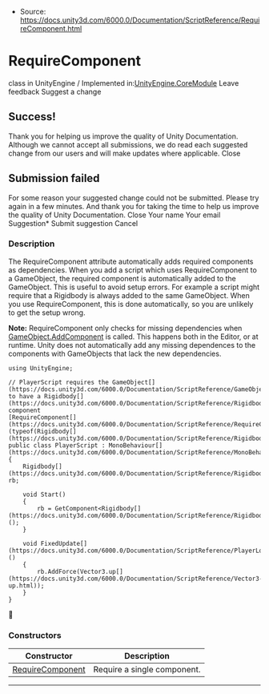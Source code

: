 * Source: https://docs.unity3d.com/6000.0/Documentation/ScriptReference/RequireComponent.html

# RequireComponent
class in UnityEngine
/
Implemented in:[UnityEngine.CoreModule](https://docs.unity3d.com/6000.0/Documentation/ScriptReference/UnityEngine.CoreModule.html)
Leave feedback
Suggest a change
## Success!
Thank you for helping us improve the quality of Unity Documentation. Although we cannot accept all submissions, we do read each suggested change from our users and will make updates where applicable.
Close
## Submission failed
For some reason your suggested change could not be submitted. Please <a>try again</a> in a few minutes. And thank you for taking the time to help us improve the quality of Unity Documentation.
Close
Your name Your email Suggestion* Submit suggestion
Cancel
### Description
The RequireComponent attribute automatically adds required components as dependencies.
When you add a script which uses RequireComponent to a GameObject, the required component is automatically added to the GameObject. This is useful to avoid setup errors. For example a script might require that a Rigidbody is always added to the same GameObject. When you use RequireComponent, this is done automatically, so you are unlikely to get the setup wrong.  
  
**Note:** RequireComponent only checks for missing dependencies when [GameObject.AddComponent](https://docs.unity3d.com/6000.0/Documentation/ScriptReference/GameObject.AddComponent.html) is called. This happens both in the Editor, or at runtime. Unity does not automatically add any missing dependences to the components with GameObjects that lack the new dependencies.
```
using UnityEngine;  
  
// PlayerScript requires the GameObject[](https://docs.unity3d.com/6000.0/Documentation/ScriptReference/GameObject.html) to have a Rigidbody[](https://docs.unity3d.com/6000.0/Documentation/ScriptReference/Rigidbody.html) component
[RequireComponent[](https://docs.unity3d.com/6000.0/Documentation/ScriptReference/RequireComponent.html)(typeof(Rigidbody[](https://docs.unity3d.com/6000.0/Documentation/ScriptReference/Rigidbody.html)))]
public class PlayerScript : MonoBehaviour[](https://docs.unity3d.com/6000.0/Documentation/ScriptReference/MonoBehaviour.html)
{
    Rigidbody[](https://docs.unity3d.com/6000.0/Documentation/ScriptReference/Rigidbody.html) rb;  
  
    void Start()
    {
        rb = GetComponent<Rigidbody[](https://docs.unity3d.com/6000.0/Documentation/ScriptReference/Rigidbody.html)>();
    }  
  
    void FixedUpdate[](https://docs.unity3d.com/6000.0/Documentation/ScriptReference/PlayerLoop.FixedUpdate.html)()
    {
        rb.AddForce(Vector3.up[](https://docs.unity3d.com/6000.0/Documentation/ScriptReference/Vector3-up.html));
    }
}

```

### Constructors
Constructor | Description  
---|---  
[RequireComponent](https://docs.unity3d.com/6000.0/Documentation/ScriptReference/RequireComponent-ctor.html) | Require a single component.  
* * *
